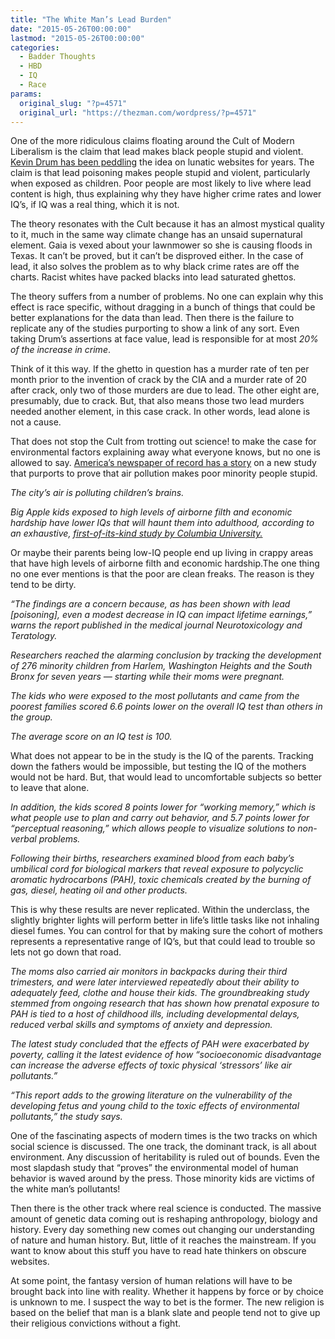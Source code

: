 ```yaml
---
title: "The White Man’s Lead Burden"
date: "2015-05-26T00:00:00"
lastmod: "2015-05-26T00:00:00"
categories:
  - Badder Thoughts
  - HBD
  - IQ
  - Race
params:
  original_slug: "?p=4571"
  original_url: "https://thezman.com/wordpress/?p=4571"
---
```


One of the more ridiculous claims floating around the Cult of Modern
Liberalism is the claim that lead makes black people stupid and violent.
<a
href="http://www.motherjones.com/environment/2013/01/lead-crime-link-gasoline"
rel="noopener" target="_blank">Kevin Drum has been peddling</a> the idea
on lunatic websites for years. The claim is that lead poisoning makes
people stupid and violent, particularly when exposed as children. Poor
people are most likely to live where lead content is high, thus
explaining why they have higher crime rates and lower IQ’s, if IQ was a
real thing, which it is not.

The theory resonates with the Cult because it has an almost mystical
quality to it, much in the same way climate change has an unsaid
supernatural element. Gaia is vexed about your lawnmower so she is
causing floods in Texas. It can’t be proved, but it can’t be disproved
either. In the case of lead, it also solves the problem as to why black
crime rates are off the charts. Racist whites have packed blacks into
lead saturated ghettos.

The theory suffers from a number of problems. No one can explain why
this effect is race specific, without dragging in a bunch of things that
could be better explanations for the data than lead. Then there is the
failure to replicate any of the studies purporting to show a link of any
sort. Even taking Drum’s assertions at face value, lead is responsible
for at most *20% of the increase in crime*.

Think of it this way. If the ghetto in question has a murder rate of ten
per month prior to the invention of crack by the CIA and a murder rate
of 20 after crack, only two of those murders are due to lead. The other
eight are, presumably, due to crack. But, that also means those two lead
murders needed another element, in this case crack. In other words, lead
alone is not a cause.

That does not stop the Cult from trotting out science! to make the case
for environmental factors explaining away what everyone knows, but no
one is allowed to say. <a
href="http://nypost.com/2015/05/26/new-yorks-pollution-and-poverty-are-killing-kids-iq-study/"
rel="noopener" target="_blank">America’s newspaper of record has a
story</a> on a new study that purports to prove that air pollution makes
poor minority people stupid.

*The city’s air is polluting children’s brains.*

*Big Apple kids exposed to high levels of airborne filth and economic
hardship have lower IQs that will haunt them into adulthood, according
to an exhaustive, [first-of-its-kind study by Columbia
University.](http://www.mailman.columbia.edu/news/toxic-combination-air-pollution-and-poverty-lowers-child-iq)*

Or maybe their parents being low-IQ people end up living in crappy areas
that have high levels of airborne filth and economic hardship.The one
thing no one ever mentions is that the poor are clean freaks. The reason
is they tend to be dirty.

*“The findings are a concern because, as has been shown with lead
\[poisoning\], even a modest decrease in IQ can impact lifetime
earnings,” warns the report published in the medical journal
Neurotoxicology and Teratology.*

*Researchers reached the alarming conclusion by tracking the development
of 276 minority children from Harlem, Washington Heights and the South
Bronx for seven years — starting while their moms were pregnant.*

*The kids who were exposed to the most pollutants and came from the
poorest families scored 6.6 points lower on the overall IQ test than
others in the group.*

*The average score on an IQ test is 100.*

What does not appear to be in the study is the IQ of the parents.
Tracking down the fathers would be impossible, but testing the IQ of the
mothers would not be hard. But, that would lead to uncomfortable
subjects so better to leave that alone.

*In addition, the kids scored 8 points lower for “working memory,” which
is what people use to plan and carry out behavior, and 5.7 points lower
for “perceptual reasoning,” which allows people to visualize solutions
to non-verbal problems.*

*Following their births, researchers examined blood from each baby’s
umbilical cord for biological markers that reveal exposure to polycyclic
aromatic hydrocarbons (PAH), toxic chemicals created by the burning of
gas, diesel, heating oil and other products.*

This is why these results are never replicated. Within the underclass,
the slightly brighter lights will perform better in life’s little tasks
like not inhaling diesel fumes. You can control for that by making sure
the cohort of mothers represents a representative range of IQ’s, but
that could lead to trouble so lets not go down that road.

*The moms also carried air monitors in backpacks during their third
trimesters, and were later interviewed repeatedly about their ability to
adequately feed, clothe and house their kids. The groundbreaking study
stemmed from ongoing research that has shown how prenatal exposure to
PAH is tied to a host of childhood ills, including developmental delays,
reduced verbal skills and symptoms of anxiety and depression.*

*The latest study concluded that the effects of PAH were exacerbated by
poverty, calling it the latest evidence of how “socioeconomic
disadvantage can increase the adverse effects of toxic physical
‘stressors’ like air pollutants.”*

*“This report adds to the growing literature on the vulnerability of the
developing fetus and young child to the toxic effects of environmental
pollutants,” the study says.*

One of the fascinating aspects of modern times is the two tracks on
which social science is discussed. The one track, the dominant track, is
all about environment. Any discussion of heritability is ruled out of
bounds. Even the most slapdash study that “proves” the environmental
model of human behavior is waved around by the press. Those minority
kids are victims of the white man’s pollutants!

Then there is the other track where real science is conducted. The
massive amount of genetic data coming out is reshaping anthropology,
biology and history. Every day something new comes out changing our
understanding of nature and human history. But, little of it reaches the
mainstream. If you want to know about this stuff you have to read hate
thinkers on obscure websites.

At some point, the fantasy version of human relations will have to be
brought back into line with reality. Whether it happens by force or by
choice is unknown to me. I suspect the way to bet is the former. The new
religion is based on the belief that man is a blank slate and people
tend not to give up their religious convictions without a fight.

